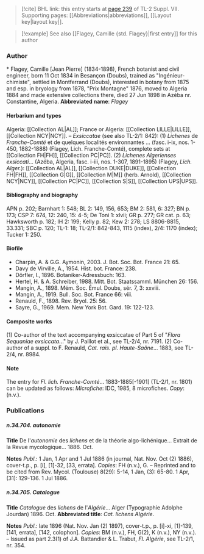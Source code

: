 > [!cite] BHL link: this entry starts at [page 239](https://www.biodiversitylibrary.org/page/33259743) of TL-2 Suppl. VII.
> Supporting pages: [[Abbreviations|abbreviations]], [[Layout key|layout key]].

> [!example] See also [[Flagey, Camille {std. Flagey}|first entry]] for this author

### Author

\* Flagey, Camille \[Jean Pierre\] (1834-1898), French botanist and civil engineer, born 11 Oct 1834 in Besançon (Doubs), trained as "Ingénieur-chimiste", settled in Montferrand (Doubs), interested in botany from 1875 and esp. in bryology from 1878, "Prix Montagne" 1876, moved to Algeria 1884 and made extensive collections there, died 27 Jun 1898 in Azéba nr. Constantine, Algeria. 
**Abbreviated name**: *Flagey*

#### Herbarium and types

Algeria: [[Collection AL|AL]]; France or Algeria: [[Collection LILLE|LILLE]], [[Collection NCY|NCY]]. – *Exsiccatae* (see also TL-2/1: 842): (1) *Lichenes* de *Franche-Comté* et de quelques localités environnantes ... (fasc. i-ix, nos. 1-450, 1882-1888) (Flagey, Lich. Franche-Comté), complete sets at [[Collection FH|FH]], [[Collection PC|PC]]. (2) *Lichenes Algerienses exsiccati*... (Azéba, Algeria, fasc. i-iii, nos. 1-307, 1891-1895) (Flagey, *Lich. Alger.*): [[Collection AL|AL]], [[Collection DUKE|DUKE]], [[Collection FH|FH]], [[Collection G|G]], [[Collection M|M]] (herb. Arnold), [[Collection NCY|NCY]], [[Collection PC|PC]], [[Collection S|S]], [[Collection UPS|UPS]].

#### Bibliography and biography

APN p. 202; Barnhart 1: 548; BL 2: 149, 156, 653; BM 2: 581, 6: 327; BN p. 173; CSP 7: 674, 12: 240, 15: 4-5; De Toni 1: xlvii; GR p. 277; GR cat. p. 63; Hawksworth p. 182; IH 2: 199; Kelly p. 82; Kew 2: 278; LS 8806-8815, 33.331; SBC p. 120; TL-1: 18; TL-2/1: 842-843, 1115 (index), 2/4: 1170 (index); Tucker 1: 250.

#### Biofile

- Charpin, A. & G.G. Aymonin, 2003. J. Bot. Soc. Bot. France 21: 65.
- Davy de Virville, A., 1954. Hist. bot. France: 238.
- Dörfler, I., 1896. Botaniker-Adressbuch: 163.
- Hertel, H. & A. Schreiber, 1988. Mitt. Bot. Staatssamml. München 26: 156.
- Mangin, A., 1898. Mém. Soc. Émul. Doubs, sér. 7, 3: xxviii.
- Mangin, A., 1919. Bull. Soc. Bot. France 66: viii.
- Renauld, F., 1898. Rev. Bryol. 25: 56.
- Sayre, G., 1969. Mem. New York Bot. Gard. 19: 122-123.

#### Composite works

(1) Co-author of the text accompanying exsiccatae of Part 5 of "*Flora Sequaniae exsiccata*..." by J. Paillot et al., see TL-2/4, nr. 7191.
(2) Co-author of a suppl. to F. Renauld, *Cat. rais. pl. Haute-Saône*... 1883, see TL-2/4, nr. 8984.

#### Note

The entry for *Fl. lich. Franche-Comté*... 1883-1885\[-1901\] (TL-2/1, nr. 1801) can be updated as follows:
*Microfiche*: IDC, 1985, 8 microfiches. *Copy*: (n.v.).

### Publications

##### n.34.704. autonomie

**Title**
De l'*autonomie* des *lichens* et de la théorie algo-lichénique... Extrait de la Revue mycologique... 1886. Oct.

**Notes**
*Publ*.: 1 Jan, 1 Apr and 1 Jul 1886 (in journal, Nat. Nov. Oct (2) 1886), cover-t.p., p. \[i\], \[1\]-32, \[33, errata\]. *Copies*: FH (n.v.), G. – Reprinted and to be cited from Rev. Mycol. (Toulouse) 8(29): 5-14, 1 Jan, (3): 65-80. 1 Apr, (31): 129-136. 1 Jul 1886.

##### n.34.705. Catalogue

**Title**
*Catalogue* des *lichens* de l'*Algérie*... Alger (Typographie Adolphe Jourdan) 1896. Oct.
**Abbreviated title**: *Cat. lichens Algérie*.

**Notes**
*Publ*.: late 1896 (Nat. Nov. Jan (2) 1897), cover-t.p., p. \[i\]-xi, \[1\]-139, \[141, errata\], \[142, colophon\]. *Copies*: BM (n.v.), FH, G(2), K (n.v.), NY (n.v.). – Issued as part 2.3(1) of J.A. Battandier & L. Trabut, *Fl. Algérie*, see TL-2/1, nr. 354.

